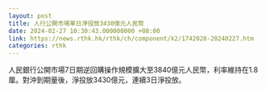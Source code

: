 ```yaml
---
layout: post
title: 人行公開市場單日淨投放3430億元人民幣
date: 2024-02-27 10:30:43.000000000 +08:00
link: https://news.rthk.hk/rthk/ch/component/k2/1742028-20240227.htm
categories: rthk
---
```


人民銀行公開市場7日期逆回購操作規模擴大至3840億元人民幣，利率維持在1.8厘。對沖到期量後，淨投放3430億元，連續3日淨投放。
